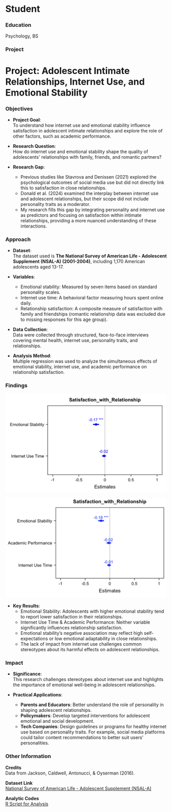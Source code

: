 # Student

### Education
Psychology, BS

### Project
# Project: Adolescent Intimate Relationships, Internet Use, and Emotional Stability

### Objectives
- **Project Goal**:  
  To understand how internet use and emotional stability influence satisfaction in adolescent intimate relationships and explore the role of other factors, such as academic performance.

- **Research Question**:  
  How do internet use and emotional stability shape the quality of adolescents' relationships with family, friends, and romantic partners?

- **Research Gap**:  
  - Previous studies like Stavrova and Denissen (2021) explored the psychological outcomes of social media use but did not directly link this to satisfaction in close relationships.  
  - Donald et al. (2024) examined the interplay between internet use and adolescent relationships, but their scope did not include personality traits as a moderator.  
  - My research fills this gap by integrating personality and internet use as predictors and focusing on satisfaction within intimate relationships, providing a more nuanced understanding of these interactions.

### Approach
- **Dataset**:  
  The dataset used is **The National Survey of American Life - Adolescent Supplement (NSAL-A) (2001-2004)**, including 1,170 American adolescents aged 13-17.

- **Variables**:  
  - Emotional stability: Measured by seven items based on standard personality scales.  
  - Internet use time: A behavioral factor measuring hours spent online daily.  
  - Relationship satisfaction: A composite measure of satisfaction with family and friendships (romantic relationship data was excluded due to missing responses for this age group).

- **Data Collection**:  
  Data were collected through structured, face-to-face interviews covering mental health, internet use, personality traits, and relationships.

- **Analysis Method**:  
  Multiple regression was used to analyze the simultaneous effects of emotional stability, internet use, and academic performance on relationship satisfaction.

### Findings
![Description of Image 2](./assets/Screenshot%202024-12-03%20at%206.57.46%20PM.png)

![Description of Image 1](./assets/Screenshot%202024-11-29%20at%204.56.08%20PM.png)

- **Key Results**:  
  - Emotional Stability: Adolescents with higher emotional stability tend to report lower satisfaction in their relationships.  
  - Internet Use Time & Academic Performance: Neither variable significantly influences relationship satisfaction.
  - Emotional stability’s negative association may reflect high self-expectations or low emotional adaptability in close relationships.  
  - The lack of impact from internet use challenges common stereotypes about its harmful effects on adolescent relationships.
    
### Impact
- **Significance**:  
  This research challenges stereotypes about internet use and highlights the importance of emotional well-being in adolescent relationships.

- **Practical Applications**:  
  - **Parents and Educators**: Better understand the role of personality in shaping adolescent relationships.  
  - **Policymakers**: Develop targeted interventions for adolescent emotional and social development.  
  - **Tech Companies**: Design guidelines or programs for healthy internet use based on personality traits. For example, social media platforms could tailor content recommendations to better suit users’ personalities.

### Other Information

**Credits**  
Data from Jackson, Caldwell, Antonucci, & Oyserman (2016).  

**Dataset Link**  
[National Survey of American Life - Adolescent Supplement (NSAL-A)](https://www.icpsr.umich.edu/web/ICPSR/studies/36380)  

**Analytic Codes**  
[R Script for Analysis](https://github.com/s41742/My-project-/blob/main/psy329%20project%20SabrinaXu.Rmd)
